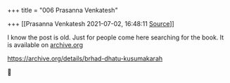 +++
title = "006 Prasanna Venkatesh"

+++
[[Prasanna Venkatesh	2021-07-02, 16:48:11 [Source](https://groups.google.com/g/samskrita/c/-S4S9m6bvuQ)]]



I know the post is old. Just for people come here searching for the book. It is available on [archive.org](http://archive.org)

  

<https://archive.org/details/brhad-dhatu-kusumakarah>  



